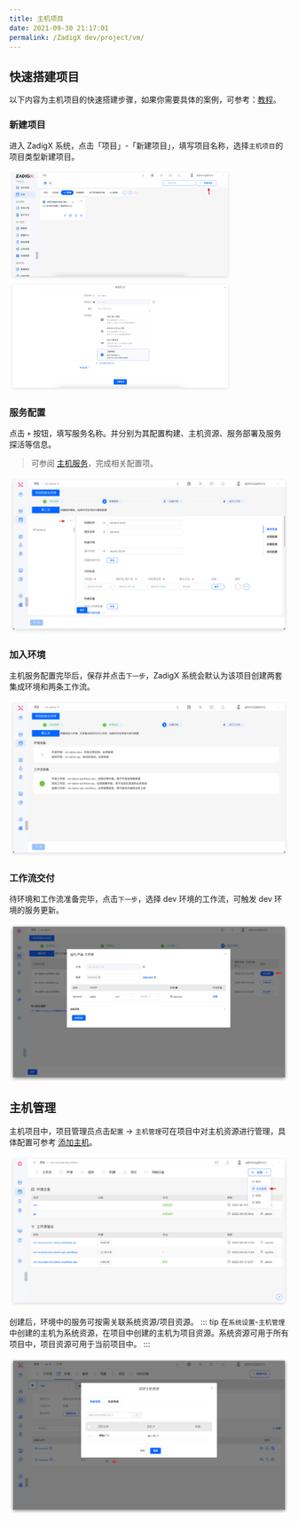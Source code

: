 ```yaml
---
title: 主机项目
date: 2021-09-30 21:17:01
permalink: /ZadigX dev/project/vm/
---
```


## 快速搭建项目

以下内容为主机项目的快速搭建步骤，如果你需要具体的案例，可参考：[教程](https://www.koderover.com/tutorials/codelabs/cloudhost/index.html?index=..%2F..index#0)。

### 新建项目

进入 ZadigX 系统，点击「项目」-「新建项目」，填写项目名称，选择`主机项目`的项目类型新建项目。

<img src="../../../_images/create_project_entrance.png" width="400">
<img src="../../../_images/vm_onboarding_1.png" width="400">

### 服务配置
点击 `+` 按钮，填写服务名称。并分别为其配置构建、主机资源、服务部署及服务探活等信息。

> 可参阅 [主机服务](/ZadigX%20dev/project/service/vm/)，完成相关配置项。

![服务配置](../../../_images/vm_onboarding_add_service.png)

### 加入环境

主机服务配置完毕后，保存并点击`下一步`，ZadigX 系统会默认为该项目创建两套集成环境和两条工作流。

![加入环境](../../../_images/vm_onboarding_3.png)

### 工作流交付

待环境和工作流准备完毕，点击`下一步`，选择 dev 环境的工作流，可触发 dev 环境的服务更新。

![工作流交付](../../../_images/vm_onboarding_4.png)

## 主机管理

主机项目中，项目管理员点击`配置` -> `主机管理`可在项目中对主机资源进行管理，具体配置可参考 [添加主机](/ZadigX%20dev/settings/vm-management/#添加主机)。

![主机资源管理](../../../_images/vm_resource_config_1.png)

创建后，环境中的服务可按需关联系统资源/项目资源。
::: tip
在`系统设置`-`主机管理`中创建的主机为系统资源，在项目中创建的主机为项目资源。系统资源可用于所有项目中，项目资源可用于当前项目中。
:::

![主机资源管理](../../../_images/vm_resource_config_2.png)
